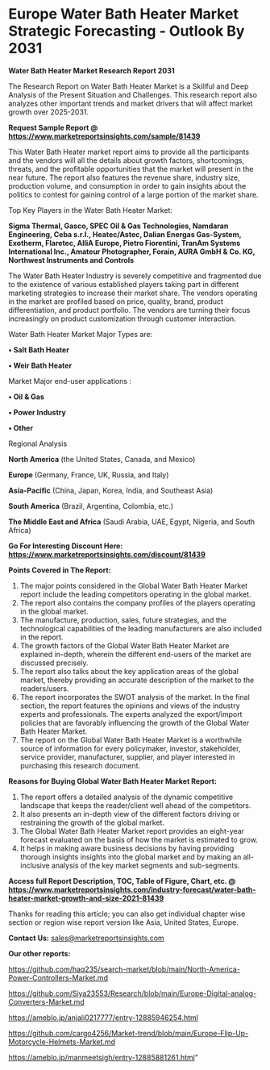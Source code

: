  # Europe Water Bath Heater Market Strategic Forecasting - Outlook By 2031

<strong>Water Bath Heater Market Research Report 2031</strong>

The Research Report on Water Bath Heater Market is a Skillful and Deep Analysis of the Present Situation and Challenges. This research report also analyzes other important trends and market drivers that will affect market growth over 2025-2031.

<strong>Request Sample Report @ <a href=https://www.marketreportsinsights.com/sample/81439>https://www.marketreportsinsights.com/sample/81439</a></strong>

This Water Bath Heater market report aims to provide all the participants and the vendors will all the details about growth factors, shortcomings, threats, and the profitable opportunities that the market will present in the near future. The report also features the revenue share, industry size, production volume, and consumption in order to gain insights about the politics to contest for gaining control of a large portion of the market share.

Top Key Players in the Water Bath Heater Market:

<strong>Sigma Thermal, Gasco, SPEC Oil & Gas Technologies, Namdaran Engineering, Ceba s.r.l., Heatec/Astec, Dalian Energas Gas-System, Exotherm, Flaretec, AlliA Europe, Pietro Fiorentini, TranAm Systems International Inc., Amateur Photographer, Forain, AURA GmbH & Co. KG, Northwest Instruments and Controls</strong>

The Water Bath Heater Industry is severely competitive and fragmented due to the existence of various established players taking part in different marketing strategies to increase their market share. The vendors operating in the market are profiled based on price, quality, brand, product differentiation, and product portfolio. The vendors are turning their focus increasingly on product customization through customer interaction.

Water Bath Heater Market Major Types are:

<strong>• Salt Bath Heater

• Weir Bath Heater</strong>

Market Major end-user applications :

<strong>• Oil & Gas

• Power Industry

• Other</strong>

Regional Analysis

</u><strong><b>North America</b></strong> (the United States, Canada, and Mexico)

<strong><b>Europe </b></strong>(Germany, France, UK, Russia, and Italy)

<strong><b>Asia-Pacific</b></strong> (China, Japan, Korea, India, and Southeast Asia)

<strong><b>South America</b></strong> (Brazil, Argentina, Colombia, etc.)

<strong><b>The Middle East and Africa</b></strong> (Saudi Arabia, UAE, Egypt, Nigeria, and South Africa)

<strong>Go For Interesting Discount Here: <a href=https://www.marketreportsinsights.com/discount/81439>https://www.marketreportsinsights.com/discount/81439</a></strong>

<strong>Points Covered in The Report:</strong>
<ol>
  <li>The major points considered in the Global Water Bath Heater Market report include the leading competitors operating in the global market.</li>
  <li>The report also contains the company profiles of the players operating in the global market.</li>
  <li>The manufacture, production, sales, future strategies, and the technological capabilities of the leading manufacturers are also included in the report.</li>
  <li>The growth factors of the Global Water Bath Heater Market are explained in-depth, wherein the different end-users of the market are discussed precisely.</li>
  <li>The report also talks about the key application areas of the global market, thereby providing an accurate description of the market to the readers/users.</li>
  <li>The report incorporates the SWOT analysis of the market. In the final section, the report features the opinions and views of the industry experts and professionals. The experts analyzed the export/import policies that are favorably influencing the growth of the Global Water Bath Heater Market.</li>
  <li>The report on the Global Water Bath Heater Market is a worthwhile source of information for every policymaker, investor, stakeholder, service provider, manufacturer, supplier, and player interested in purchasing this research document.</li>
</ol>
<strong>Reasons for Buying Global Water Bath Heater Market Report:</strong>

<ol>
  <li>The report offers a detailed analysis of the dynamic competitive landscape that keeps the reader/client well ahead of the competitors.</li>
  <li>It also presents an in-depth view of the different factors driving or restraining the growth of the global market.</li>
  <li>The Global Water Bath Heater Market report provides an eight-year forecast evaluated on the basis of how the market is estimated to grow.</li>
  <li>It helps in making aware business decisions by having providing thorough insights insights into the global market and by making an all-inclusive analysis of the key market segments and sub-segments.</li>
</ol>
<strong>Access full Report Description, TOC, Table of Figure, Chart, etc. @ <a href=https://www.marketreportsinsights.com/industry-forecast/water-bath-heater-market-growth-and-size-2021-81439>https://www.marketreportsinsights.com/industry-forecast/water-bath-heater-market-growth-and-size-2021-81439</a></strong>


Thanks for reading this article; you can also get individual chapter wise section or region wise report version like Asia, United States, Europe.

<strong>Contact Us:</strong>
sales@marketreportsinsights.com

<strong>Our other reports:</strong>

<a href=https://github.com/haq235/search-market/blob/main/North-America-Power-Controllers-Market.md>https://github.com/haq235/search-market/blob/main/North-America-Power-Controllers-Market.md</a>

<a href=https://github.com/Siya23553/Research/blob/main/Europe-Digital-analog-Converters-Market.md>https://github.com/Siya23553/Research/blob/main/Europe-Digital-analog-Converters-Market.md</a>

<a href=https://ameblo.jp/anjali0217777/entry-12885946254.html>https://ameblo.jp/anjali0217777/entry-12885946254.html</a>

<a href=https://github.com/cargo4256/Market-trend/blob/main/Europe-Flip-Up-Motorcycle-Helmets-Market.md>https://github.com/cargo4256/Market-trend/blob/main/Europe-Flip-Up-Motorcycle-Helmets-Market.md</a>

<a href=https://ameblo.jp/manmeetsigh/entry-12885881261.html>https://ameblo.jp/manmeetsigh/entry-12885881261.html</a>"

